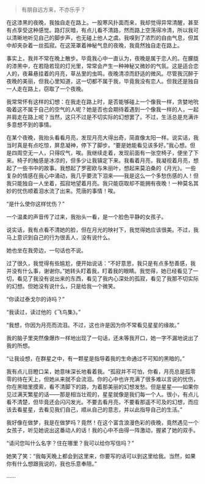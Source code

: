 >有朋自远方来，不亦乐乎？

在这漆黑的夜晚，我独自走在路上。一股寒风扑面而来，我却觉得异常清醒，甚至有点享受这种感觉。路灯灰暗，有点儿看不清路，然而路上空荡得冷清，所以我可以清晰地听见自己的脚步声，也无碰上他人之虞。我嗅到了浓烈的自由气息，但其中却夹杂着一丝孤寂。在这笼罩着神秘气息的夜晚，我竟然独自走在路上。

事实上，我并不常在晚上散步。毕竟我心中一直认为，夜晚是属于恋人的。在朦胧的漆黑中，在若隐若现的灯光里，常常会产生一种神秘又微妙的气氛。这是适合恋人的，夜幕悬挂着的月亮，草丛里的虫鸣，夜晚清凉而舒适的微风。尽管我沉醉于夜晚的美丽，但我心里知道，这一切都不属于我，毕竟我没有恋人。但我还是独自一人走在路上，窃取了一个夜晚。

我常常怀有这样的幻想：在我走在路上时，是否能够碰上一个像我一样，贪婪地吮吸着这不属于自己的空气的人呢？她是否也会期待着遇到一个像我一样的人，一起并肩走在路上呢？当然，这只不过是不切实际的幻想罢了。不过，生活总是充满许多意想不到的事情。

在某个夜晚，我抬头看看月亮，发现月亮大得出奇，简直像太阳一样。说实话，我当时真是有点吃惊，屏息凝神，停下了脚步。“要是她能看见该多好。”我心想。但是四周空无一人，只得叹气，唉。我继续走着，发现前面有一张空椅子，便坐了下来。椅子的触感是冰凉的，但多少让我镇定下来。我看着月亮，我凝视着月亮，想起了一些书中的故事。我想起了罗密欧与朱丽叶，想起来莫泊桑的《月光》。一些复杂的情感在我心中涌动，我几乎要流下泪来——我是这么一个多愁伤感的人！但我只能独自一人坐着，孤寂地望着月亮。我只能窃取却不能拥有夜晚！一种莫名其妙的忧伤顺着泪水流了出来。荒唐的事情！唉。

“是什么使你这样忧伤？”

一个温柔的声音传了过来，我抬头一看，是一个脸色平静的女孩子。

说实话，我有点看不清她的脸，但在月光的映衬下，我觉得她应该很美。不过，我马上意识到自己的行为很丢人，没有说什么。

她也坐在我旁边，一句话也不说。

过了很久，我觉得有些尴尬，便开始说话：“不好意思，我只是有点多愁善感，我并没有什么事，谢谢你。”她转头盯着我，盯着我的眼睛。我觉得，她已经看见了一切，看见了我没有说出来的东西，看见了我内心深处的孤寂，看见了我那不切实际的幻想。但她没有说什么，只是给我一个微笑。

“你读过泰戈尔的诗吗？”

“我读过，读过他的《飞鸟集》。”

“我想，你因为月亮而流泪。不过，这也许是因为你不常看见星星的缘故。”

我的脑子里突然像爆炸一样地出现了一句话，还未等我开口，她一字不漏地说出了我的所想。

“让我设想，在群星之中，有一颗星是指导着我的生命通过不可知的黑暗的。”

我有点儿目瞪口呆，她意味深长地看着我。“孤寂并不可怕，你看，月亮总是孤零零的待在天上，但她从来就不会流泪。你的心中也许充满了很多难以言说的忧伤，你在黑暗里摸索，看不清脚下的路，为着那美丽的幻想发愁。但是星星——如果你见过满天繁星的话——那是相当壮观的，星星就像是我们每一个人。很小，有点儿看不清楚，但毕竟还会闪闪发光。不要去看月亮，不要看那遥不可及的幻想，而应该去看星星，去看见我们自己，顺从自己的意志，并以此指导自己的生活。”

我好像在做梦，我是在做梦吗？竟然！在这个富含浪漫色彩的夜晚，竟然遇见一个女孩子，听见她说出这番动人的话！我的心中不由得一阵激动，握紧了她的双手。

“请问您叫什么名字？住在哪里？我可以给你写信吗？”

她笑了笑：“我每天晚上都会到这里来，你要写的话可以到这里给我。当然，如果你有什么想跟我说的，我也乐意奉陪。”

......
